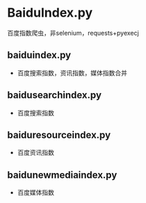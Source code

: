 # BaiduIndex.py
百度指数爬虫，非selenium，requests+pyexecj
## baiduindex.py
* 百度搜索指数，资讯指数，媒体指数合并 
## baidusearchindex.py
* 百度搜索指数
## baiduresourceindex.py
* 百度资讯指数
## baidunewmediaindex.py
* 百度媒体指数
